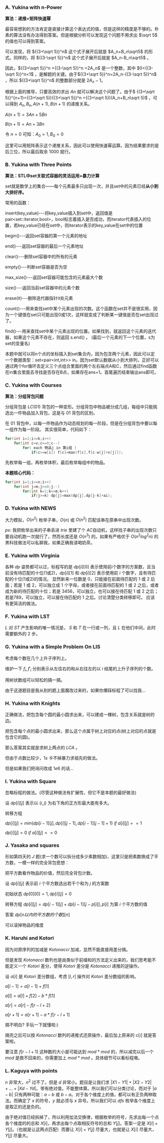 ### A. Yukina with n-Power

**算法：递推+矩阵快速幂**

最容易想到的方法肯定是直接计算这个表达式的值，但是这样的精度是不够的。朴素的算法没有办法得到答案。但是根据分析可以发现这个问题不用求出 $\sqrt 5$ 的值也可以得到答案。

可以发现，将 ${(3+\sqrt 5)}^n$ 这个式子展开后就是 $A_n+B_n\sqrt5$ 的形式。同样的，将 ${(3-\sqrt 5)}^n$ 这个式子展开后就是 $A_n-B_n\sqrt5$ 。

因此，${(3+\sqrt 5)}^n +{(3-\sqrt 5)}^n   =2A_n$ 是一个整数，其中 $0<{(3-\sqrt 5)}^n<1$ ，是解题的关键。由于${(3+\sqrt 5)}^n=2A_n-{(3-\sqrt 5)}^n$ ，所以 ${(3+\sqrt 5)}^n$ 的整数部分就是 $2A_n-1$。

根据上面的推导，只要高效的求出 $An$ 就可以解决这个问题了。由于$ {(3+\sqrt 5)}^{n+1}={(3+\sqrt 5)}{(3+\sqrt 5)}^n ={(3+\sqrt 5)}(A_n+B_n\sqrt 5)$ ，可以得到 $A_n,B_n,A(n+1),B(n+1)$ 的递推关系。

$A(n+1)=3An+5Bn$

$B(n+1)=An+3Bn$

令 $n=0$ 可知：$A_0=1,B_0=0$

这里可以用矩阵表示这个递推关系，因此可以使用快速幂运算。因为结果要求的是后三位，所以最后取余 $1000$ 就行。



### B. Yukina with Three Points

**算法：STL中set关联式容器的灵活运用+暴力计算**

set就是数学上的集合——每个元素最多只出现一次，并且set中的元素已经**从小到大排好序。**

常用的函数：

insert(key_value)---将key_value插入到set中，返回值是pair<set<int>::iterator,bool>，bool标志着插入是否成功，而iterator代表插入的位置，若key_value已经在set中，则iterator表示的key_value在set中的位置

begin()---返回set容器的第一个元素的地址

end()---返回set容器的最后一个元素地址

clear()---删除set容器中的所有的元素

empty()---判断set容器是否为空

max_size()---返回set容器可能包含的元素最大个数

size()---返回当前set容器中的元素个数

erase(it)---删除迭代器指针it处元素

count()---用来查找set中某个元素出现的次数。这个函数在set并不是很实用，因为一个键值在set只可能出现0或1次，这样就变成了判断某一键值是否在set出现过了。

find()---用来查找set中某个元素出现的位置。如果找到，就返回这个元素的迭代器，如果这个元素不存在，则返回 s.end() 。 (最后一个元素的下一个位置，s为set的变量名)

本题中就可以将n个点的坐标插入到set集合内，因为包含两个元素，因此可以定一个数据类型：set<pair<int,int>> in。因为set默认数据从小到大排列，正好可以通过两个for循环去定义三个点组合里面的两个左右端点A和C，然后通过find函数在in集合里面去寻找是否存在B点，如果存在ans+1。首尾遍历结束输出ans即可。



### C. Yukina with Courses

**算法：分组背包问题**

分组背包是 $LC(01)$ 背包的一种变形。分组背包中物品被分成几组，每组中只能挑选出一件物品加入背包，这是与 $01$ 背包的区别。 

在 $01$ 背包中，以每一件物品作为动态规划的每一阶段，但是在分组背包中要以每一组作为每一阶段。 其实很简单，代码如下：

```cpp
for(int i=1;i<=k;i++)
	for(int c=v;c>=0;c--)
		for( each 物品j in 第i组 )
			if(c>=w[i]) f[c]=max(f[c],f[c-w[j]+v[j]]);
```

先枚举每一组，再枚举体积，最后枚举每组中的物品。 

**本题核心代码：**

```cpp
for(int i=1;i<=n;i++)
	for(int j=m;j>=0;j--)
		for(int k=1;k<=m;k++)
			if(j>=k) dp[j]=max(dp[j],dp[j-k]+ai);
```



### D. Yukina with NEWS

大力模拟，$O(n^2)$ 枚举子串，$O(n)$ 或 $O(n^2)$ 匹配该串在原串中出现次数。

$ps:$ 我把枚举出来的子串丢进 $trie$ 里建了个 $AC$自动机，这样找子串的出现次数只要自动机跑一次就行了，然而长度还是 $O(n^3)$ 的。如果有严格优于 $O(n^2log^2n)$ 的黑科技做法可以私聊我，如果正确我请喝奶茶。



### E. Yukina with Virginia

各种 $dp$ 姿势都可以过，标程写的是 $dp[i][0]$ 表示使用前i个数字的方案数，且当前没有待匹配的十位($1$或$2$)，$dp[i][1]$ 和 $dp[i][2]$ 表示使用前 $i$ 个数字，且有待匹配的十位($1$或$2$)的情况。
显然新来一位数是 $0$，只能接在前面待匹配的 $1$ 或 $2$ 后面；若是 $1$ 或 $2$，可以独立成 $1$ 个字母，或者接在前面待匹配的 $1$ 或 $2$ 之后，或者成为新的待匹配的十位；若是 $3456$，可以独立，也可以接在待匹配 $1$ 或 $2$ 之后；若是$789$，可以独立，可以接在待匹配的 $1$ 之后。讨论清楚分类转移即可。
应该有更简洁的做法。



### F. Yukina with LST

$L$ 对 $ST$ 产生影响的唯一情况是， $S$ 和 $T$ 在一行或一列，且 $L$ 在他们中间，此时需要额外的 $2$ 步。



### G. Yukina with a Simple Problem On LIS

考虑每个数在几个上升子序列上。

维护一下 $f_i,f'_i$ 分别表示从左往右的和从右往左的以 $i$ 结尾的上升子序列的个数。

用树状数组可以轻松的搞一搞。

由于这道题目是我从别的题上面魔改过来的，如果你爆踩标程了可以找我...



### H. Yukina with Knights

正确做法，把包含每个圆的最小圆求出来，可以建成一棵树，包含关系就是树的边。

把包含每个点的最小圆求出来，那么这个点属于树上对应的点(树上对应的点就是包含它的圆)。

那么答案其实就是求树上两点的 $LCA$ 。

但由于点数比较少，$1s$ 卡不掉暴力求祖先的做法。

但是如果我们把询问改成 $1e6$ 的话...



### I. Yukina with Square

忽略标程的做法。(尽管这种做法有扩展性，但它不是本题的最好做法)

设 $dp[i][j]$ 表示以 $(i,j)$ 为右下角的正方形最大能有多大。

转移方程

$dp[i][j]=min(dp[i-1][j],dp[i][j-1],dp[i-1][j-1]+1) \ if\ a[i][j]==1$

$dp[i][j]=0 \ if\ a[i][j]==0$



### J. Yasaka and squares

形如第四天的 $J$ 题(求一个数可以拆分成多少素数相加)，这里只是把素数换成了平方数，一模一样的完全背包思想：

把平方数看作物品的价值，然后完全背包计数。

设 $dp[i][j]$ 表示前 $i$ 个平方数选出若干个和为 $j$ 的方案数

初始状态 $dp[0][0]=1,dp[i][j]=0$

转移方程 $dp[i][j]=dp[i-1][j]+dp[i-1][j-p[i]],p[i]$ 为第 $i$ 个平方数的值

答案 $dp[n以内的平方数的个数][n]$

可以滚掉物品的维度



### K. Haruhi and Kotori

因为对原序列的加减是 $Kotonacci$ 加减，显然不能直接用差分搞。

但是发现 $Kotonacci$ 数列也是由类似于前缀和的方法定义出来的，我们思考能不能定义一个 $Kotori$ 差分，使得 $Kotori$ 差分是 $Kotonacci$ 递推的逆操作。

设 $a[i]$ 是 $Kotori$ 差分数组，考虑 $[l,r]$ 操作对 $Kotori$ 差分数组的影响。

$a[l-1]=a[l-1]+f[1]$

$a[l]=a[l]+f[2]-b*f[1]$

$a[r]=a[r]-f[r-l+2]$

$a[r+1]=a[r+1]-a*f[r-l+1]$

搞不明白? 手玩一下就懂啦:)

搞完之后可以按 $Kotonacci$ 数列的递推式还原操作，最后加上原来的 $c[i]$ 就是答案啦。

要注意 $f[r-l+1]$ 这种数的大小是可能达到 $mod*mod$ 的，所以减完以后一个 $mod$ 是救不回来的，你需要加上 $mod*mod$ 。具体细节可以看标程嗷。 



### L. Kaguya with points

$n$ 非常大，$n^2$ 过不了。但是 $d$ 非常小。题目是让我们求 $|X1-Y1|+|X2-Y2|+…+|Xd-Yd|$。带有绝对值，不能整体算。所以我们可以分类讨论，而对于 $|a-b|$ 只有两种可能：$a-b$ 或 $b-a$。对于各个维度上的值，都可以有正负两种取法。而确定了 $x$ 的符号，$y$ 就必须与 $x$ 异号。所以我们可以 $dfs$ 枚举各个维度上是取正的还是负的。

由于绝对值已经拆掉了，所以利用加法交换律，根据枚举的符号，先求出每一个点各个维度的的总和 $X[i]$，再求出每个点取相反符号的总和 $Y[j]$。答案一定是 $X[i] + Y[j]$。（也就是让这两点匹配）而要让 $X[i]+Y[j]$ 尽量大，也就是让 $X[i]$ 尽量大，$Y[j]$ 尽量大。

